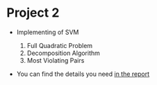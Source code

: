 # Project 2

- Implementing of SVM

  1. Full Quadratic Problem
  2. Decomposition Algorithm
  3. Most Violating Pairs

- You can find the details you need [in the report](https://github.com/amrufathy/OMML/blob/master/project2/OMML_Assignment_2.pdf)
